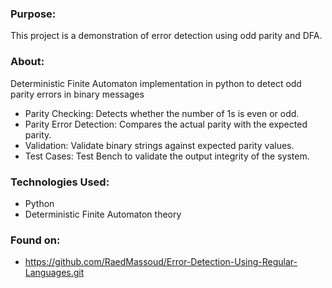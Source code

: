 ### Purpose:

This project is a demonstration of error detection using odd parity and DFA.

### About:

Deterministic Finite Automaton implementation in python to detect odd parity errors in binary messages

* Parity Checking: Detects whether the number of 1s is even or odd.
* Parity Error Detection: Compares the actual parity with the expected parity.
* Validation: Validate binary strings against expected parity values.
* Test Cases: Test Bench to validate the output integrity of the system.

### Technologies Used:

* Python  
* Deterministic Finite Automaton theory

### Found on:
* https://github.com/RaedMassoud/Error-Detection-Using-Regular-Languages.git
